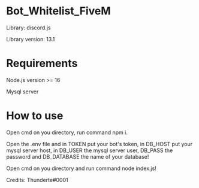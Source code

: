 # Bot_Whitelist_FiveM

Library: discord.js

Library version: 13.1

# Requirements

Node.js version >= 16

Mysql server

# How to use

Open cmd on you directory, run command npm i.

Open the .env file and in TOKEN put your bot's token, in DB_HOST put your mysql server host, in DB_USER the mysql server user, DB_PASS the password and DB_DATABASE the name of your database!

Open cmd on you directory and run command node index.js!


Credits: Thunderte#0001
